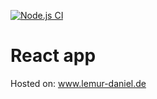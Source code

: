 [![Node.js CI](https://github.com/LemurDaniel/PROJECT__React-app-1/actions/workflows/deploy-on-push.yaml/badge.svg)](https://github.com/LemurDaniel/PROJECT__React-app-1/actions/workflows/deploy-on-push.yaml)

# React app
Hosted on: www.lemur-daniel.de
